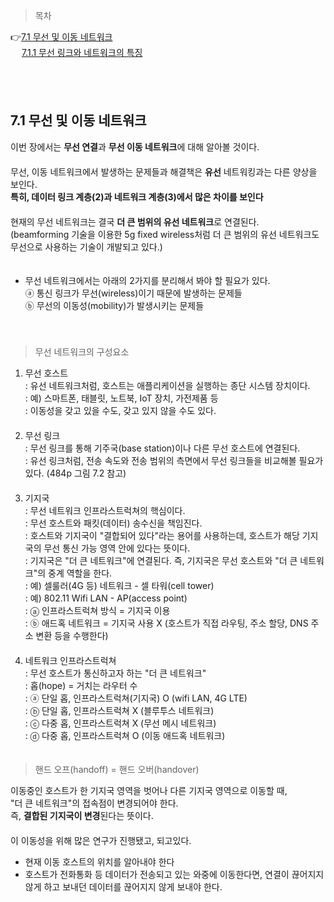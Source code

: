 > 목차

👉[7.1 무선 및 이동 네트워크](#71-무선-및-이동-네트워크)　   
　   [7.1.1 무선 링크와 네트워크의 특징](#711-무선-링크와-네트워크의-특징)　   　   
  
　   
　   

## 7.1 무선 및 이동 네트워크

이번 장에서는 **무선 연결**과 **무선 이동 네트워크**에 대해 알아볼 것이다.　   
　   
무선, 이동 네트워크에서 발생하는 문제들과 해결책은 **유선** 네트워킹과는 다른 양상을 보인다.　   
**특히, 데이터 링크 계층(2)과 네트워크 계층(3)에서 많은 차이를 보인다**　   
　   
현재의 무선 네트워크는 결국 **더 큰 범위의 유선 네트워크**로 연결된다. 　   
(beamforming 기술을 이용한 5g fixed wireless처럼 더 큰 범위의 유선 네트워크도 무선으로 사용하는 기술이 개발되고 있다.)　   
　   
- 무선 네트워크에서는 아래의 2가지를 분리해서 봐야 할 필요가 있다.　   
ⓐ 통신 링크가 무선(wireless)이기 때문에 발생하는 문제들　   
ⓑ 무선의 이동성(mobility)가 발생시키는 문제들　   
　   
　   
> 무선 네트워크의 구성요소

1. 무선 호스트　   
   : 유선 네트워크처럼, 호스트는 애플리케이션을 실행하는 종단 시스템 장치이다.　   
   : 예) 스마트폰, 태블릿, 노트북, IoT 장치, 가전제품 등　   
   : 이동성을 갖고 있을 수도, 갖고 있지 않을 수도 있다.　   
   　   
2. 무선 링크　   
   : 무선 링크를 통해 기주국(base station)이나 다른 무선 호스트에 연결된다.　   
   : 유선 링크처럼, 전송 속도와 전송 범위의 측면에서 무선 링크들을 비교해볼 필요가 있다. (484p 그림 7.2 참고)　   
　   
3. 기지국　   
   : 무선 네트워크 인프라스트럭쳐의 핵심이다.　   
   : 무선 호스트와 패킷(데이터) 송수신을 책임진다.　   
   : 호스트와 기지국이 "결합되어 있다"라는 용어를 사용하는데, 호스트가 해당 기지국의 무선 통신 가능 영역 안에 있다는 뜻이다.　   
   : 기지국은 "더 큰 네트워크"에 연결된다. 즉, 기지국은 무선 호스트와 "더 큰 네트워크"의 중계 역할을 한다. 　   
   : 예) 셀룰러(4G 등) 네트워크 - 셀 타워(cell tower)　   
   : 예) 802.11 Wifi LAN - AP(access point)　   
   : ⓐ 인프라스트럭쳐 방식 = 기지국 이용　   
   : ⓑ 애드혹 네트워크 = 기지국 사용 X (호스트가 직접 라우팅, 주소 할당, DNS 주소 변환 등을 수행한다)　   
　   
4. 네트워크 인프라스트럭쳐　   
   : 무선 호스트가 통신하고자 하는 "더 큰 네트워크"　   
   : 홉(hope) = 거치는 라우터 수 　   
   : ⓐ 단일 홉, 인프라스트럭쳐(기지국) O  (wifi LAN, 4G LTE)　   
   : ⓑ 단일 홉, 인프라스트럭쳐 X          (블루투스 네트워크)　   
   : ⓒ 다중 홉, 인프라스트럭쳐 X          (무선 메시 네트워크)　   
   : ⓓ 다중 홉, 인프라스트럭쳐 O          (이동 애드혹 네트워크)
　   
　   
> 핸드 오프(handoff) = 핸드 오버(handover)

이동중인 호스트가 한 기지국 영역을 벗어나 다른 기지국 영역으로 이동할 때,　   
"더 큰 네트워크"의 접속점이 변경되어야 한다. 　   
즉, **결합된 기지국이 변경**된다는 뜻이다. 　   
　   
이 이동성을 위해 많은 연구가 진행됐고, 되고있다.　   
- 현재 이동 호스트의 위치를 알아내야 한다　   
- 호스트가 전화통화 등 데이터가 전송되고 있는 와중에 이동한다면, 연결이 끊어지지 않게 하고 보내던 데이터를 끊어지지 않게 보내야 한다.　   


   
